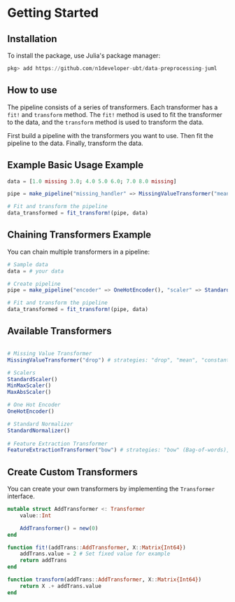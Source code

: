 # Getting Started

## Installation

To install the package, use Julia's package manager:

```julia
pkg> add https://github.com/n1developer-ubt/data-preprocessing-juml
```

## How to use
The pipeline consists of a series of transformers. Each transformer has a `fit!` and `transform` method. The `fit!` method is used to fit the transformer to the data, and the `transform` method is used to transform the data.

First build a pipeline with the transformers you want to use. Then fit the pipeline to the data. Finally, transform the data.


## Example Basic Usage Example

```julia
data = [1.0 missing 3.0; 4.0 5.0 6.0; 7.0 8.0 missing]

pipe = make_pipeline("missing_handler" => MissingValueTransformer("mean"))

# Fit and transform the pipeline
data_transformed = fit_transform!(pipe, data)
```

## Chaining Transformers Example

You can chain multiple transformers in a pipeline:

```julia
# Sample data
data = # your data

# Create pipeline
pipe = make_pipeline("encoder" => OneHotEncoder(), "scaler" => StandardScaler())

# Fit and transform the pipeline
data_transformed = fit_transform!(pipe, data)
```

## Available Transformers

```julia

# Missing Value Transformer
MissingValueTransformer("drop") # strategies: "drop", "mean", "constant"

# Scalers
StandardScaler()
MinMaxScaler()
MaxAbsScaler()

# One Hot Encoder
OneHotEncoder()

# Standard Normalizer
StandardNormalizer()
    
# Feature Extraction Transformer
FeatureExtractionTransformer("bow") # strategies: "bow" (Bag-of-words), "pca" (Principal Component Analysis) 
```

## Create Custom Transformers

You can create your own transformers by implementing the `Transformer` interface.

```julia
mutable struct AddTransformer <: Transformer
    value::Int

    AddTransformer() = new(0)
end

function fit!(addTrans::AddTransformer, X::Matrix{Int64})
    addTrans.value = 2 # Set fixed value for example
    return addTrans
end

function transform(addTrans::AddTransformer, X::Matrix{Int64})
    return X .+ addTrans.value
end
```

